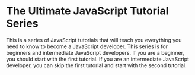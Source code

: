 # The Ultimate JavaScript Tutorial Series

This is a series of JavaScript tutorials that will teach you everything you need to know to become a JavaScript developer. This series is for beginners and intermediate JavaScript developers. If you are a beginner, you should start with the first tutorial. If you are an intermediate JavaScript developer, you can skip the first tutorial and start with the second tutorial.





